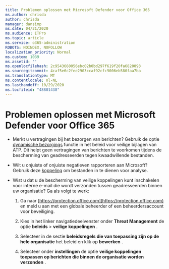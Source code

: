```yaml
---
title: Problemen oplossen met Microsoft Defender voor Office 365
ms.author: chrisda
author: chrisda
manager: dansimp
ms.date: 04/21/2020
ms.audience: ITPro
ms.topic: article
ms.service: o365-administration
ROBOTS: NOINDEX, NOFOLLOW
localization_priority: Normal
ms.custom: 1039
ms.assetid: ''
ms.openlocfilehash: 2c9543660056ebc02b0bd297f619f20fa6820093
ms.sourcegitcommit: 4caf5e6c2fee2903ccaf92cfc9006eb580faa7ba
ms.translationtype: MT
ms.contentlocale: nl-NL
ms.lasthandoff: 10/29/2020
ms.locfileid: "48801438"
---
```

# <a name="troubleshooting-microsoft-defender-for-office-365"></a>Problemen oplossen met Microsoft Defender voor Office 365

- Merkt u vertragingen bij het bezorgen van berichten? Gebruik de optie [dynamische bezorgings](https://docs.microsoft.com/microsoft-365/security/office-365-security/dynamic-delivery-and-previewing) functie in het beleid voor veilige bijlagen van ATP. Dit helpt geen vertragingen van berichten te voorkomen tijdens de bescherming van geadresseerden tegen kwaadwillende bestanden.

- Wilt u onjuiste of onjuiste negatieven rapporteren aan Microsoft? Gebruik deze [koppeling](https://www.microsoft.com/wdsi/filesubmission/) om bestanden in te dienen voor analyse.

- Wist u dat u de bescherming van veilige koppelingen kunt inschakelen voor interne e-mail die wordt verzonden tussen geadresseerden binnen uw organisatie? Ga als volgt te werk:

  1. Ga naar [https://protection.office.com](https://protection.office.com) en meld u aan met een globale beheerder of een beheerdersaccount voor beveiliging.

  2. Kies in het linker navigatiedeelvenster onder **Threat Management** de optie **beleids** \> **veilige koppelingen** .

  3. Selecteer in de sectie **beleidsregels die van toepassing zijn op de hele organisatie** het beleid en klik op **bewerken** .

  4. Selecteer onder **instellingen** de optie **veilige koppelingen toepassen op berichten die binnen de organisatie worden verzonden** .
